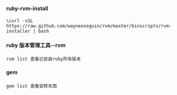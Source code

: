 #### ruby-rvm-install

```
\curl -sSL https://raw.github.com/wayneeseguin/rvm/master/binscripts/rvm-installer | bash
```
#### ruby 版本管理工具--rvm

```
rvm list 查看已安装ruby所有版本
```

#### gem

```
gem list 查看安转东西
```
